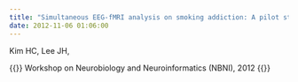 ```yaml
---
title: "Simultaneous EEG-fMRI analysis on smoking addiction: A pilot study,"
date: 2012-11-06 01:06:00
---
```


Kim HC, Lee JH, 

{{<format bright-green>}}
Workshop on Neurobiology and Neuroinformatics (NBNI), 2012
{{</format>}}